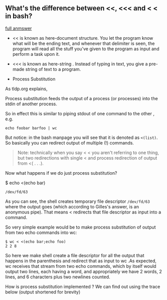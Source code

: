 ## What's the difference between <<, <<< and < < in bash?

[full anmswer](https://askubuntu.com/questions/678915/whats-the-difference-between-and-in-bash/678919#678919)

- << is known as here-document structure. You let the program know what will be the ending text, and whenever that delimiter is seen, the program will read all the stuff you've given to the program as input and perform a task upon it.

- <<< is known as here-string . Instead of typing in text, you give a pre-made string of text to a program.

- Process Substitution

As tldp.org explains,

Process substitution feeds the output of a process (or processes) into the stdin of another process.

So in effect this is similar to piping stdout of one command to the other , e.g.

```
echo foobar barfoo | wc
```

But notice: in the bash manpage you will see that it is denoted as `<(list)`. So basically you can redirect output of multiple (!) commands.

> Note: technically when you say < < you aren't referring to one thing, but two redirections with single < and process redirection of output from <( . . .).

Now what happens if we do just process substitution?

$ echo <(echo bar)

```
/dev/fd/63
```

As you can see, the shell creates temporary file descriptor `/dev/fd/63` where the output goes (which according to Gilles's answer, is an anonymous pipe). That means < redirects that file descriptor as input into a command.

So very simple example would be to make process substitution of output from two echo commands into wc:
```
$ wc < <(echo bar;echo foo)
2 2 8
```
So here we make shell create a file descriptor for all the output that happens in the parenthesis and redirect that as input to wc .As expected, wc receives that stream from two echo commands, which by itself would output two lines, each having a word, and appropriately we have 2 words, 2 lines, and 6 characters plus two newlines counted.

How is process substitution implemented ? We can find out using the trace below (output shortened for brevity)
